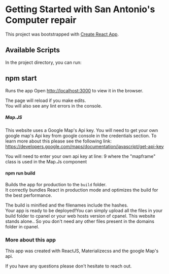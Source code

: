 # Getting Started with San Antonio's Computer repair

This project was bootstrapped with [Create React App](https://github.com/facebook/create-react-app).

## Available Scripts

In the project directory, you can run:

## npm start

Runs the app
Open [http://localhost:3000](http://localhost:3000) to view it in the browser.

The page will reload if you make edits.\
You will also see any lint errors in the console.


##### Map.JS

This website uses a Google Map's Api key.
You will need to get your own google map's Api key from google console in the credentials section.
To learn more about this please see the following link:  https://developers.google.com/maps/documentation/javascript/get-api-key

You will need to enter your own api key at line: 9 where the "mapframe" class is used in the Map.Js component

#### npm run build

Builds the app for production to the `build` folder.\
It correctly bundles React in production mode and optimizes the build for the best performance.

The build is minified and the filenames include the hashes.\
Your app is ready to be deployed!You can simply upload all the files in your build folder to cpanel or your web hosts version of cpanel. This website stands alone.. So you don't need any other files present in the domains folder in cpanel.

###  More about this app


This app was created with ReactJS, Materializecss and the google Map's api.


If you have any questions please don't hesitate to reach out.
